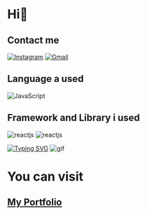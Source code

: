 <h1>Hi👋</h1>

## Contact me
[![Instagram](https://img.shields.io/badge/-Instagram-c13584?style=flat&labelColor=c13584&logo=instagram&logoColor=white)](https://www.instagram.com/ini.fitrah/)
[![Gmail](https://img.shields.io/badge/-Gmail-c14438?style=flat&logo=gmail&logoColor=white)](mailto:mftrhr@gmail.com)

## Language a used
<img alt="JavaScript" src="https://img.shields.io/badge/-JavaScript-F7DF1E?logo=javascript&logoColor=black&style=for-the-badge">

## Framework and Library i used
<img alt="reactjs" src="https://img.shields.io/badge/next.js-000000?style=for-the-badge&logo=nextdotjs&logoColor=white">
<img alt="reactjs" src="https://img.shields.io/badge/-ReactJs-61DAFB?logo=react&logoColor=white&style=for-the-badge">

[![Typing SVG](https://readme-typing-svg.demolab.com?font=Fira+Code&weight=700&size=40&pause=1000&color=00EEFF&background=AEFFCB00&center=true&vCenter=true&width=500&height=55&lines=THIS+IS+MY+HOBBY)](https://git.io/typing-svg)
<img src="https://cdn.dribbble.com/users/1059583/screenshots/4171367/media/5c8264a20b247115b68e6c2f4c97d5e6.gif" alt="gif" />
<h1><strong>You can visit </strong></h1> <h2><a href="https://fitrah.me">My Portfolio</a></h2>
